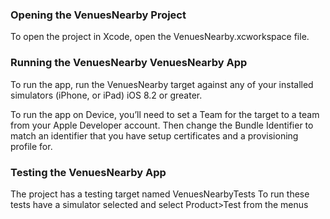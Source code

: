 ### Opening the VenuesNearby Project

To open the project in Xcode, open the VenuesNearby.xcworkspace file.

### Running the VenuesNearby VenuesNearby App

To run the app, run the VenuesNearby target against any of your installed simulators (iPhone, or iPad) iOS 8.2 or greater.

To run the app on Device, you’ll need to set a Team for the target to a team from your Apple Developer account.
Then change the Bundle Identifier to match an identifier that you have setup certificates and a provisioning profile for.

### Testing the VenuesNearby  App

The project has a testing target named VenuesNearbyTests
To run these tests have a simulator selected and select Product>Test from the menus